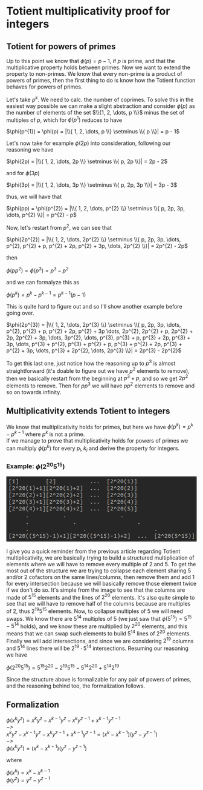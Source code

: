 # Totient multiplicativity proof for integers

## Totient for powers of primes

<p>
  
  Up to this point we know that $\phi(p) = p - 1$, if $p$ is prime, and that the multiplicative property holds between primes. Now we want to extend the property to non-primes. We know that every non-prime is a product of powers of primes, then the first thing to do is know how the Totient function behaves for powers of primes.
  
Let's take $p^{k}$. We need to calc. the number of coprimes. To solve this in the easiest way possible we can make a slight abstraction and consider $\phi(p)$ as the number of elements of the set $\\{1, 2, \dots, p \\}$ minus the set of multiples of $p$, which for $\phi(p^{1})$ reduces to have 

$\phi(p^{1}) = \phi(p) = |\\{ 1, 2, \dots, p \\} \setminus \\{ p \\}| =  p - 1$

Let's now take for example $\phi(2p)$ into consideration, following our reasoning we have

$\phi(2p) = |\\{ 1, 2, \dots, 2p \\} \setminus \\{ p, 2p \\}| = 2p - 2$

and for $\phi(3p)$

$\phi(3p) = |\\{ 1, 2, \dots, 3p \\} \setminus \\{ p, 2p, 3p \\}| = 3p - 3$

thus, we will have that

$\phi(pp) = \phi(p^{2}) = |\\{ 1, 2, \dots, p^{2} \\} \setminus \\{ p, 2p, 3p, \dots, p^{2} \\}| = p^{2} - p$

Now, let's restart from $p^{2}$, we can see that

$\phi(2p^{2}) = |\\{ 1, 2, \dots, 2p^{2} \\} \setminus \\{ p, 2p, 3p, \dots, p^{2}, p^{2} + p, p^{2} + 2p, p^{2} + 3p, \dots, 2p^{2} \\}| = 2p^{2} - 2p$

then

$\phi(pp^{2}) = \phi(p^{3}) = p^{3} - p^{2}$

and we can formalyze this as

$\phi(p^{k}) = p^{k} - p^{k - 1} = p^{k - 1}(p - 1)$

This is quite hard to figure out and so I'll show another example before going over.

$\phi(2p^{3}) = |\\{ 1, 2, \dots, 2p^{3} \\} \setminus \\{ p, 2p, 3p, \dots, p^{2}, p^{2} + p, p^{2} + 2p, p^{2} + 3p \dots, 2p^{2}, 2p^{2} + p, 2p^{2} + 2p, 2p^{2} + 3p, \dots, 3p^{2}, \dots, p^{3}, p^{3} + p, p^{3} + 2p, p^{3} + 3p, \dots, p^{3} + p^{2}, p^{3} + p^{2} + p, p^{3} + p^{2} + 2p, p^{3} + p^{2} + 3p, \dots, p^{3} + 2p^{2}, \dots, 2p^{3} \\}| = 2p^{3} - 2p^{2}$

To get this last one, just notice how the reasoning up to $p^{3}$ is almost straightforward (it's doable to figure out we have $p^{2}$ elements to remove), then we basically restart from the beginning at $p^{3} + p$, and so we get $2p^{2}$ elements to remove. Then for $pp^{3}$ we will have $pp^{2}$ elements to remove and so on towards infinity.

</p>

## Multiplicativity extends Totient to integers

<p>
  
  We know that multiplicativity holds for primes, but here we have $\phi(p^{k}) = p^{k} - p^{k - 1}$ where $p^{k}$ is not a prime.<br>
If we manage to prove that multiplicativity holds for powers of primes we can multiply $\phi(p^{k})$ for every $p_{i}, k_{i}$ and derive the property for integers.
  
</p>

### Example: $\phi(2^{20}5^{15})$

<p>
  
 ![Scheme](Scheme_fixed.png)
 
 I give you a quick reminder from the previous article regarding Totient multiplicativity, we are basically trying to build a structured multiplication of elements where we will have to remove every multiple of $2$ and $5$. To get the most out of the structure we are trying to collapse each element sharing $5$ and/or $2$ cofactors on the same lines/columns, then remove them and add $1$ for every intersection because we will basically remove those element twice if we don't do so. It's simple from the image to see that the columns are made of $5^{15}$ elements and the lines of $2^{20}$ elements. It's also quite simple to see that we will have to remove half of the columns because are multiples of $2$, thus $2^{19}5^{15}$ elements. Now, to collapse multiples of $5$ we will need swaps. We know there are $5^{14}$ multiples of $5$ (we just saw that $\phi(5^{15}) = 5^{15} - 5^{14}$ holds), and we know these are multiplied by $2^{20}$ elements, and this means that we can swap such elements to build $5^{14}$ lines of $2^{20}$ elements. Finally we will add intersections, and since we are considering $2^{19}$ columns and $5^{14}$ lines there will be $2^{19} \cdot 5^{14}$ intersections. Resuming our reasoning we have

$\phi(2^{20}5^{15}) = 5^{15}2^{20} − 2^{19}5^{15} - 5^{14}2^{20} + 5^{14}2^{19}$

Since the structure above is formalizable for any pair of powers of primes, and the reasoning behind too, the formalization follows.

</p>

## Formalization

<p>
  
  $\phi(x^{k}y^{z}) = x^{k}y^{z} - x^{k-1}y^{z} - x^{k}y^{z-1} + x^{k-1}y^{z-1}$<br>
  $->$<br>
  $x^{k}y^{z} - x^{k-1}y^{z} - x^{k}y^{z-1} + x^{k-1}y^{z-1} = (x^{k} - x^{k-1})(y^{z} - y^{z-1})$<br>
  $->$<br>
  $\phi(x^{k}y^{z}) = (x^{k} - x^{k-1})(y^{z} - y^{z-1})$
  
  where
  
  $\phi(x^{k}) = x^{k} - x^{k-1}$<br>
  $\phi(y^{z}) = y^{z} - y^{z-1}$</p>

</p>


